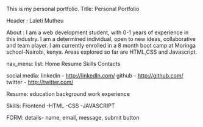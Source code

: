 This is my personal portfolio.
Title: Personal Portfolio

Header : Laleti Mutheu

About : I am a web development student, with 0-1 years of experience in this industry.
I am a determined individual, open to new ideas, collaborative and team player.
 I am currently enrolled in a 8 month boot camp at Moringa school-Nairobi, kenya.
Areas explored so far are HTML,CSS and Javascript.

nav_menu:
list: 
   Home
   Resume
   Skills
   Contacts

social media:
  linkedin - http://linkedIn.com/
  github - http://github.com/
  twitter - http://twitter.com/

Resume: 
 education background
 work experience

Skills:
 Frontend -HTML
          -CSS
          -JAVASCRIPT

FORM:
 details- name, email, message, submit button   
